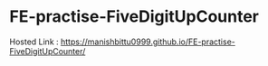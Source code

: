 # FE-practise-FiveDigitUpCounter


Hosted Link : https://manishbittu0999.github.io/FE-practise-FiveDigitUpCounter/
